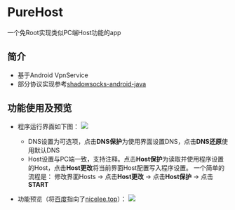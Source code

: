 # PureHost
一个免Root实现类似PC端Host功能的app 

## 简介
* 基于Android VpnService
* 部分协议实现参考[shadowsocks-android-java](https://github.com/dawei101/shadowsocks-android-java)

## 功能使用及预览
* 程序运行界面如下图：
![](https://raw.githubusercontent.com/nICEnnnnnnnLee/PureHost/master/view/settings.jpg)
    * DNS设置为可选项，点击**DNS保护**为使用界面设置DNS，点击**DNS还原**使用默认DNS
    * Host设置与PC端一致，支持注释。点击**Host保护**为读取并使用程序设置的Host，点击**Host更改**将当前界面Host配置写入程序设置。
    一个简单的流程是： 修改界面Hosts -> 点击**Host更改** -> 点击**Host保护** -> 点击**START**

* 功能预览（将[百度](https://www.baidu.com)指向了[nicelee.top](http://nicelee.top)）：
![](https://raw.githubusercontent.com/nICEnnnnnnnLee/PureHost/master/view/function-preview.jpg)

